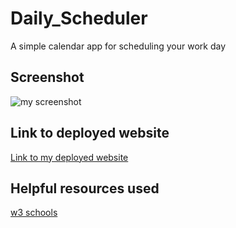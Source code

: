 # Daily_Scheduler
A simple calendar app for scheduling your work day

## Screenshot
![my screenshot](./deployed%20website%20img.png)

## Link to deployed website
[Link to my deployed website](https://jacobdflores.github.io/Daily_Scheduler/)

## Helpful resources used
[w3 schools](https://www.w3schools.com/jquery/jquery_traversing_descendants.asp)